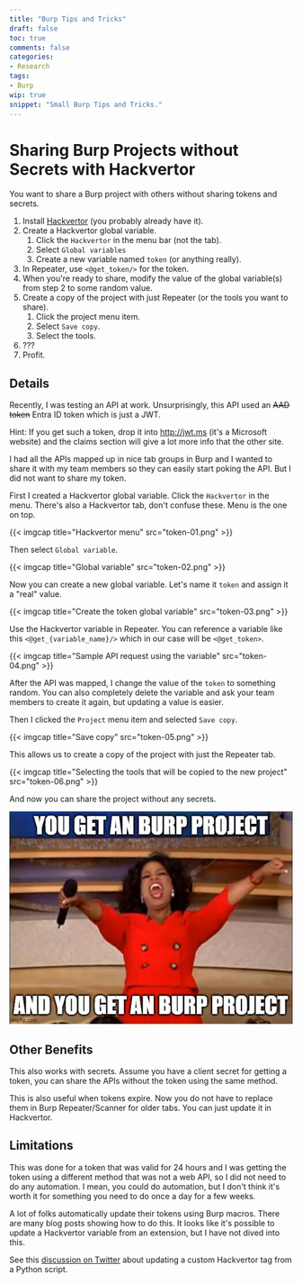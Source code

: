 ```yaml
---
title: "Burp Tips and Tricks"
draft: false
toc: true
comments: false
categories:
- Research
tags:
- Burp
wip: true
snippet: "Small Burp Tips and Tricks."
---
```


# Sharing Burp Projects without Secrets with Hackvertor
You want to share a Burp project with others without sharing tokens and secrets.

1. Install [Hackvertor][hackvertor] (you probably already have it).
2. Create a Hackvertor global variable.
    1. Click the `Hackvertor` in the menu bar (not the tab).
    2. Select `Global variables`
    3. Create a new variable named `token` (or anything really).
3. In Repeater, use `<@get_token/>` for the token.
4. When you're ready to share, modify the value of the global variable(s) from step 2 to some random value.
5. Create a copy of the project with just Repeater (or the tools you want to share).
    1. Click the project menu item.
    2. Select `Save copy`.
    3. Select the tools.
6. ???
7. Profit.

[hackvertor]: https://github.com/hackvertor/hackvertor

## Details
Recently, I was testing an API at work. Unsurprisingly, this API used an
~~AAD token~~ Entra ID token which is just a JWT.

Hint: If you get such a token, drop it into http://jwt.ms (it's a Microsoft
website) and the claims section will give a lot more info that the other site.

I had all the APIs mapped up in nice tab groups in Burp and I wanted to share it
with my team members so they can easily start poking the API. But I did not
want to share my token.

First I created a Hackvertor global variable. Click the `Hackvertor` in the
menu. There's also a Hackvertor tab, don't confuse these. Menu is the one on
top.

{{< imgcap title="Hackvertor menu" src="token-01.png" >}}

Then select `Global variable`.

{{< imgcap title="Global variable" src="token-02.png" >}}

Now you can create a new global variable. Let's name it `token` and assign it a
"real" value.

{{< imgcap title="Create the token global variable" src="token-03.png" >}}

Use the Hackvertor variable in Repeater. You can reference a variable
like this `<@get_{variable_name}/>` which in our case will be `<@get_token>`.

{{< imgcap title="Sample API request using the variable" src="token-04.png" >}}

After the API was mapped, I change the value of the `token` to something random.
You can also completely delete the variable and ask your team members to create
it again, but updating a value is easier.

Then I clicked the `Project` menu item and selected `Save copy`.

{{< imgcap title="Save copy" src="token-05.png" >}}

This allows us to create a copy of the project with just the Repeater tab.

{{< imgcap title="Selecting the tools that will be copied to the new project" src="token-06.png" >}}

And now you can share the project without any secrets.

![](token-06-oprah.jpg)

## Other Benefits
This also works with secrets. Assume you have a client secret for getting a
token, you can share the APIs without the token using the same method.

This is also useful when tokens expire. Now you do not have to replace them in
Burp Repeater/Scanner for older tabs. You can just update it in Hackvertor.

## Limitations
This was done for a token that was valid for 24 hours and I was getting the
token using a different method that was not a web API, so I did not need to do
any automation. I mean, you could do automation, but I don't think it's worth it
for something you need to do once a day for a few weeks.

A lot of folks automatically update their tokens using Burp macros. There are
many blog posts showing how to do this. It looks like it's possible to update a
Hackvertor variable from an extension, but I have not dived into this.

See this [discussion on Twitter][twt] about updating a custom Hackvertor tag
from a Python script.

[twt]: https://twitter.com/fransrosen/status/1361594153268871168